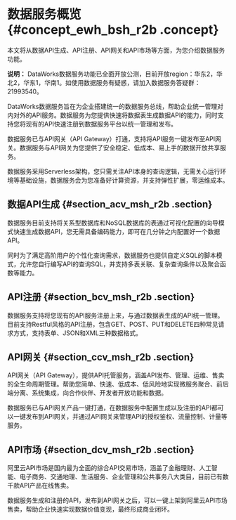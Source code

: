 # 数据服务概览 {#concept_ewh_bsh_r2b .concept}

本文将从数据API生成、API注册、API网关和API市场等方面，为您介绍数据服务功能。

**说明：** DataWorks数据服务功能已全面开放公测，目前开放region：华东2，华北2，华东1，华南1。如使用数据服务有疑惑，请加入数据服务答疑群：21993540。

DataWorks数据服务旨在为企业搭建统一的数据服务总线，帮助企业统一管理对内对外的API服务。数据服务为您提供快速将数据表生成数据API的能力，同时支持您将现有的API快速注册到数据服务平台以统一管理和发布。

数据服务已与API网关（API Gateway）打通，支持将API服务一键发布至API网关。数据服务与API网关为您提供了安全稳定、低成本、易上手的数据开放共享服务。

数据服务采用Serverless架构，您只需关注API本身的查询逻辑，无需关心运行环境等基础设施，数据服务会为您准备好计算资源，并支持弹性扩展，零运维成本。

## 数据API生成 {#section_acv_msh_r2b .section}

数据服务目前支持将关系型数据库和NoSQL数据库的表通过可视化配置的向导模式快速生成数据API，您无需具备编码能力，即可在几分钟之内配置好一个数据API。

同时为了满足高阶用户的个性化查询需求，数据服务也提供自定义SQL的脚本模式，允许您自行编写API的查询SQL，并支持多表关联、复杂查询条件以及聚合函数等能力。

## API注册 {#section_bcv_msh_r2b .section}

数据服务支持将您现有的API服务注册上来，与通过数据表生成的API统一管理。目前支持Restful风格的API注册，包含GET、POST、PUT和DELETE四种常见请求方式，支持表单、JSON和XML三种数据格式。

## API网关 {#section_ccv_msh_r2b .section}

API网关（API Gateway），提供API托管服务，涵盖API发布、管理、运维、售卖的全生命周期管理。帮助您简单、快速、低成本、低风险地实现微服务聚合、前后端分离、系统集成，向合作伙伴、开发者开放功能和数据。

数据服务已与API网关产品一键打通，在数据服务中配置生成以及注册的API都可以一键发布到API网关，并通过API网关来管理API的授权鉴权、流量控制、计量等服务。

## API市场 {#section_dcv_msh_r2b .section}

阿里云API市场是国内最为全面的综合API交易市场，涵盖了金融理财、人工智能、电子商务、交通地理、生活服务、企业管理和公共事务八大类目，目前已有数千款API产品在线售卖。

数据服务生成和注册的API，发布到API网关之后，可以一键上架到阿里云API市场售卖，帮助企业快速实现数据价值变现，最终形成商业闭环。

